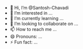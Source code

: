 - 👋 Hi, I’m @Santosh-Chavadi
- 👀 I’m interested in ...
- 🌱 I’m currently learning ...
- 💞️ I’m looking to collaborate on ...
- 📫 How to reach me ...
- 😄 Pronouns: ...
- ⚡ Fun fact: ...

<!---
Santosh-Chavadi/Santosh-Chavadi is a ✨ special ✨ repository because its `README.md` (this file) appears on your GitHub profile.
You can click the Preview link to take a look at your changes.
--->
